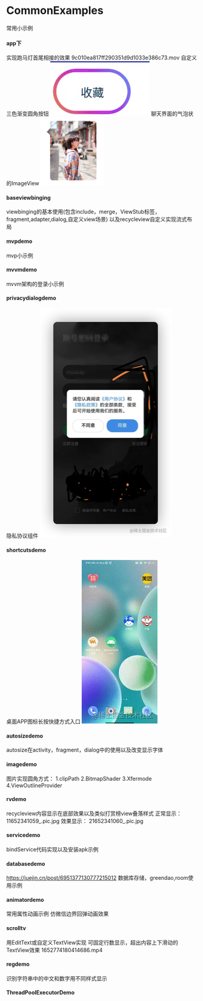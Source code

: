 # CommonExamples
常用小示例

#### app下
实现跑马灯首尾相接的效果
9c010ea817ff290351d9d1033e386c73.mov
自定义三色渐变圆角按钮
![img_2.png](img_2.png)
聊天界面的气泡状的ImageView
![气泡状ImageView](app/img.png)


#### baseviewbinging
 viewbinging的基本使用(包含include，merge，ViewStub标签，fragment,adapter,dialog,自定义view场景)
 以及recycleview自定义实现流式布局

#### mvpdemo
 mvp小示例

#### mvvmdemo
 mvvm架构的登录小示例

#### privacydialogdemo
 隐私协议组件
 ![img_1.png](img_1.png)

#### shortcutsdemo
 桌面APP图标长按快捷方式入口
 ![img.png](img.png)

#### autosizedemo
 autosize在activity，fragment，dialog中的使用以及改变显示字体

#### imagedemo
 图片实现圆角方式：
 1.clipPath
 2.BitmapShader
 3.Xfermode
 4.ViewOutlineProvider

#### rvdemo
recycleview内容显示在底部效果以及类似打赏榜view叠落样式
正常显示：
11652341059_.pic.jpg
效果显示：
21652341060_.pic.jpg

#### servicedemo
bindService代码实现以及安装apk示例

#### databasedemo
https://juejin.cn/post/6951377130777215012
数据库存储，greendao,room使用示例

#### animatordemo
 常用属性动画示例
 仿微信边界回弹动画效果

#### scrolltv
用EditText或自定义TextView实现 可固定行数显示，超出内容上下滑动的TextView效果
1652774180414686.mp4

#### regdemo
识别字符串中的中文和数字用不同样式显示

#### ThreadPoolExecutorDemo
